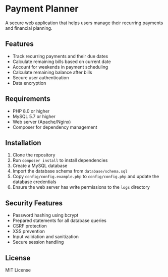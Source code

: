 # Payment Planner

A secure web application that helps users manage their recurring payments and financial planning.

## Features
- Track recurring payments and their due dates
- Calculate remaining bills based on current date
- Account for weekends in payment scheduling
- Calculate remaining balance after bills
- Secure user authentication
- Data encryption

## Requirements
- PHP 8.0 or higher
- MySQL 5.7 or higher
- Web server (Apache/Nginx)
- Composer for dependency management

## Installation
1. Clone the repository
2. Run `composer install` to install dependencies
3. Create a MySQL database
4. Import the database schema from `database/schema.sql`
5. Copy `config/config.example.php` to `config/config.php` and update the database credentials
6. Ensure the web server has write permissions to the `logs` directory

## Security Features
- Password hashing using bcrypt
- Prepared statements for all database queries
- CSRF protection
- XSS prevention
- Input validation and sanitization
- Secure session handling

## License
MIT License 